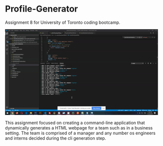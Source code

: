 # Profile-Generator
Assignment 8 for University of Toronto coding bootcamp.

![markdown-preview-image](assets/images/markdown-preview-image.gif)

This assignment focused on creating a command-line application that dynamically generates a HTML webpage for a team such as in a business setting. 
The team is comprised of a manager and any number os engineers and interns decided during the cli generation step.

